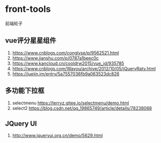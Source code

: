 # front-tools
前端轮子

## vue评分星星组件
1. https://www.cnblogs.com/conglvse/p/9562521.html
2. https://www.jianshu.com/p/0787a1beec0c
3. https://www.kancloud.cn/cooldrw2015/vue_jd/935785
4. https://www.cnblogs.com/Wayou/archive/2012/10/05/jQueryRaty.html
5. https://juejin.im/entry/5a7557036fb9a063523dc826

## 多功能下拉框
1. selectmenu https://terryz.gitee.io/selectmenu/demo.html
2. select2 https://blog.csdn.net/qq_19865749/article/details/78238068


## JQuery UI
1. http://www.jqueryui.org.cn/demo/5629.html
